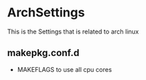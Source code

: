 # ArchSettings
This is the Settings that is related to arch linux

## makepkg.conf.d
- MAKEFLAGS to use all cpu cores